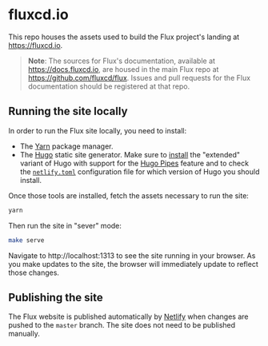 # fluxcd.io

This repo houses the assets used to build the Flux project's landing at https://fluxcd.io.

> **Note**: The sources for Flux's documentation, available at https://docs.fluxcd.io, are housed in the main Flux repo at https://github.com/fluxcd/flux. Issues and pull requests for the Flux documentation should be registered at that repo.

## Running the site locally

In order to run the Flux site locally, you need to install:

* The [Yarn](https://yarnpkg.com) package manager.
* The [Hugo](https://gohugo.io) static site generator. Make sure to [install](https://gohugo.io/getting-started/installing/) the "extended" variant of Hugo with support for the [Hugo Pipes](https://gohugo.io/hugo-pipes/introduction/) feature and to check the [`netlify.toml`](./netlify.toml) configuration file for which version of Hugo you should install.

Once those tools are installed, fetch the assets necessary to run the site:

```bash
yarn
```

Then run the site in "sever" mode:

```bash
make serve
```

Navigate to http://localhost:1313 to see the site running in your browser. As you make updates to the site, the browser will immediately update to reflect those changes.

## Publishing the site

The Flux website is published automatically by [Netlify](https://netlify.com) when changes are pushed to the `master` branch. The site does not need to be published manually.
